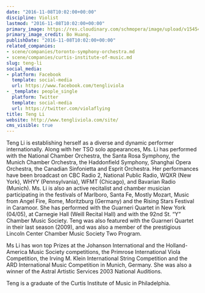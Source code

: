 ```yaml
---
date: "2016-11-08T10:02:00+00:00"
discipline: Violist
lastmod: "2016-11-08T10:02:00+00:00"
primary_image: https://res.cloudinary.com/schmopera/image/upload/v1545409169/media/webhook-uploads/1478599274817/2016-11-08---Teng-Li-Bo-Huang-Square.jpg.jpg
primary_image_credit: Bo Huang.
publishDate: "2016-11-08T10:02:00+00:00"
related_companies:
- scene/companies/toronto-symphony-orchestra.md
- scene/companies/curtis-institute-of-music.md
slug: teng-li
social_media:
- platform: Facebook
  template: social-media
  url: https://www.facebook.com/tengliviola
- _template: people_single
  platform: Twitter
  template: social-media
  url: https://twitter.com/violaflying
title: Teng Li
website: http://www.tengliviola.com/site/
cms_visible: true
---
```


Teng Li is establishing herself as a diverse and dynamic performer internationally. Along with her TSO solo appearances, Ms. Li has performed with the National Chamber Orchestra, the Santa Rosa Symphony, the Munich Chamber Orchestra, the Haddonfield Symphony, Shanghai Opera Orchestra, the Canadian Sinfonietta and Esprit Orchestra. Her performances have been broadcast on CBC Radio 2, National Public Radio, WQXR (New York), WHYY (Pennsylvania), WFMT (Chicago), and Bavarian Radio (Munich). Ms. Li is also an active recitalist and chamber musician participating in the festivals of Marlboro, Santa Fe, Mostly Mozart, Music from Angel Fire, Rome, Moritzburg (Germany) and the Rising Stars Festival in Caramoor. She has performed with the Guarneri Quartet in New York (04/05), at Carnegie Hall (Weill Recital Hall) and with the 92nd St. “Y” Chamber Music Society. Teng was also featured with the Guarneri Quartet in their last season (2009), and was also a member of the prestigious Lincoln Center Chamber Music Society Two Program.

Ms Li has won top Prizes at the Johanson International and the Holland-America Music Society competitions, the Primrose International Viola Competition, the Irving M. Klein International String Competition and the ARD International Music Competition in Munich, Germany. She was also a winner of the Astral Artistic Services 2003 National Auditions.

Teng is a graduate of the Curtis Institute of Music in Philadelphia.
